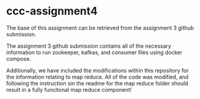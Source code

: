 # ccc-assignment4

The base of this assignment can be retrieved from the assignment 3 github submission. 

The assignment 3 github submission contains all of the necessary information to run zookeeper, kafkas, and consumer files using docker compose. 

Additionally, we have included the modifications within this repository for the information relating to map reduce. All of the code was modified, and following the instruction sin the readme for the map reduce folder should result in a fully funcitonal map reduce component!
